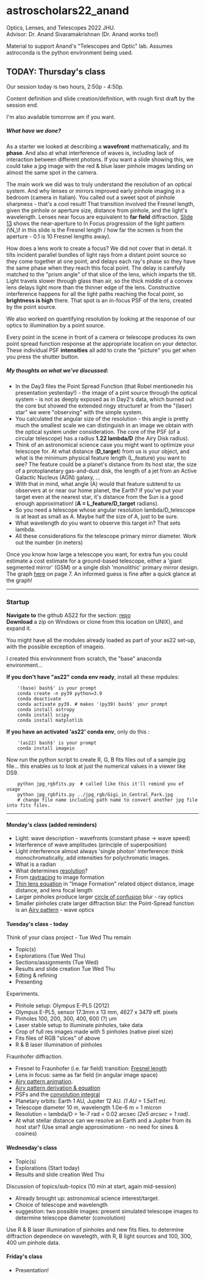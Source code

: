 # astroscholars22_anand
Optics, Lenses, and Telescopes 2022 JHU.  
Advisor: Dr. Anand Sivaramakrishnan   (Dr. Anand works too!)

Material to support Anand's "Telescopes and Optic" lab.  Assumes astroconda is the python environment being used.  



## TODAY: Thursday's class

Our session today is two hours, 2:50p - 4:50p.

Content definition and slide creation/definition, with rough first draft by the session end. 

I'm also available tomorrow am if you want. 

##### What have we done?

As a starter we looked at describing a **wavefront** mathematically, and its **phase**.  And also at what interference of waves is, including lack of interaction between different photons.  If you want a slide showing this, we could take a jpg image with the red & blue laser pinhole images landing on almost the same spot in the camera.  

The main work we did was to truly understand the resolution of an optical system.  And why lenses or mirrors improved early pinhole imaging in a bedroom (camera in Italian).  You called out a sweet spot of pinhole sharpness - that's a cool result!  That transition involved the Fresnel length, given the pinhole or aperture size, distance from pinhole, and the light's wavelength.  Lenses near focus are equivalent to **far field** diffraction.  [Slide 13](http://nicadd.niu.edu/~piot/phys_630/Lesson7.pdf) shows the near-aperture to In Focus progression of the light pattern (\N_\f in this slide is the Fresnel length / how far the screen is from the aperture - 0.1 is 10 Fresnel lengths away).
 
How does a lens work to create a focus?  We did not cover that in detail.  It tilts incident parallel bundles of light rays from a distant point source so they come together at one point, and delays each ray's phase so they have the same phase when they reach this focal point.  The delay is carefully matched to the "prism angle" of that slice of the lens, which imparts the tilt. Light travels slower through glass than air, so the thick middle of a convex lens delays light more than the thinner edge of the lens. Constructive interference happens for all the light paths reaching the focal point, so **brightness is high** there.  That spot is an in-focus PSF of the lens, created by the point source.

We also worked on quantifying resolution by looking at the response of our optics to illumination by a point source.

Every point in the scene in front of a camera or telescope produces its own point spread function response at the appropriate location on your detector.  These individual PSF **intensities** all add to crate the "picture" you get when you press the shutter button.

##### My thoughts on what we've discussed: 

* In the Day3 files the Point Spread Function (that Robel mentionedin his presentation yesterday!) - the image of a pint source through the optical system - is not as deeply exposed as in Day2's data, which burned out the core but showed the extended ringy structuref ar from the "(laser) star" we were "observing" with the simple system.
* You calculated the angular size of the resolution - this angle is pretty much the smallest scale we can distinguish in an image we obtain with the optical system under consideration.  The core of the PSF (of a circular telescope) has a radius **1.22 lambda/D** (the Airy Disk radius). 
* Think of an astronomical science case you might want to optimize your telescope for.  At what distance (**D\_target**) from us is your object, and what is the minimum physical feature length (L\_feature) you want to see? The feature could be a planet's distance from its host star, the size of a protoplanetary gas-and-dust disk, the length of a jet from an Active Galactic Nucleus (AGN) galaxy, ...
* With that in mind, what angle (A) would that feature subtend to us observers at or near our home planet, the Earth?  If you've  put your target even at the nearest star, it's distance from the Sun is a good enough approximation!  (**A = L\_feature/D_target** radians).
* So you need a telescope whose angular resolution lambda/D_telescope is at least as small as A.  Maybe half the size of A, just to be sure.
* What wavelength do you want to observe this target in?  That sets lambda.
* All these considerations fix the telescope primary mirror diameter.  Work out the number (in meters)

Once you know how large a telescope you want, for extra fun you could estimate a cost estimate for a ground-based telescope, either a 'giant segmented mirror' (GSM) or a single dish 'monolithic' primary mirror design.  The graph [here](http://www2.lowell.edu/users/gerard/publications/van_belle_meinel2_2004.pdf) on page 7.  An informed guess is fine after a quick glance at the graph!




---
### Startup
**Navigate to** the github AS22 for the section: [repo](https://github.com/anand0xff/astroscholars22_anand)   
**Download** a zip on Windows or clone from this location on UNIX), and expand it.   

You might have all the modules already loaded as part of your as22 set-up, with the possible exception of imageio.

I created this environment from scratch, the "base" anaconda environment...

**If you don't have "as22" conda env ready**, install all these mpdules:
 
		'(base) bash$' is your prompt  
		conda create -n py39 python=3.9
		conda deactivate
		conda activate py39. # makes '(py39) bash$' your prompt
		conda install astropy
		conda install scipy
		conda install matplotlib
		
		
**If you have an activated 'as22' conda env**, only do this :

		'(as22) bash$' is your prompt
		conda install imageio
		


Now run the python script to create R, G, B fits files out of a sample jpg file...  this enables us to look at just the numerical values in a viewer like DS9.

		python jpg_rgbfits.py  # called like this it'll remind you of usage
		python jpg_rgbfits.py ../jpg_rgb/Gigi_in_Central_Park.jpg
		# change file name including path name to convert another jpg file into fits files.
		
---
		
		
#### Monday's class (added reminders)

- Light: wave description - wavefronts (constant phase -> wave speed)
- Interference of wave amplitudes (principle of superposition)
- Light interference almost always 'single photon' interference: think monochromatically, add intensities for polychromatic images.
- What is a radian
- What determines [resolution](https://image1.slideserve.com/1553225/resolving-power-airy-disk-l.jpg)?
- From [raytracing](https://image1.slideserve.com/3006816/thin-lenses-ray-tracing1-l.jpg) to image formation
- [Thin lens equation](https://en.wikipedia.org/wiki/Thin_lens) in "Image Formation" related object distance, image distance, and lens focal length 
- Larger pinholes produce larger [circle of confusion](https://en.wikipedia.org/wiki/Circle_of_confusion) blur - ray optics
- Smaller pinholes crate larger diffraction blur: the Point-Spread function is an [Airy pattern](https://en.wikipedia.org/wiki/Airy_disk) - wave optics

#### Tuesday's class - today

Think of your class project - Tue Wed Thu remain

* Topic(s)
* Explorations (Tue Wed Thu) 
* Sections/assignments (Tue Wed)
* Results and slide creation Tue Wed Thu
* Edting & refining
* Presenting

Experiments.  

* Pinhole setup: Olympus E-PL5 (2012)
* Olympus E-PL5, sensor 17.3mm x 13 mm, 4627 x 3479 eff. pixels
* Pinholes 100, 200, 300, 400, 600 (?) um
* Laser stable setup to illuminate pinholes, take data
* Crop of full res images made with 5 pinholes (native pixel size)
* Fits files of RGB "slices" of above
* R & B laser illumination of pinholes
  
Fraunhofer diffraction.  

* Fresnel to Fraunhofer (i.e. far field) transition: [Fresnel length](https://en.wikipedia.org/wiki/Fresnel_diffraction#/media/File:Comparison_Sommerfled-Fresnel-Fraunhofer.gif)
* Lens in focus: same as far field (in angular image space)
* [Airy pattern animation](https://en.wikipedia.org/wiki/Fraunhofer_diffraction).  
* [Airy pattern derivation & equation](https://en.wikipedia.org/wiki/Fraunhofer_diffraction_equation#Circular_aperture)
* PSFs and the [convolution integral](https://phiresky.github.io/convolution-demo/)
* Planetary orbits:  Earth 1 AU, Jupiter 12 AU. *(1 AU = 1.5e11 m)*. 
* Telescope diameter 10 m, wavelength 1.0e-6 m = 1 micron   
* Resolution = lambda/D = 1e-7 rad = 0.02 arcsec *(2e5 arcsec = 1 rad)*.  
* At what stellar distance can we resolve an Earth and a Jupiter from its host star?  (Use small angle approximationn - no need for sines & cosines)


#### Wednesday's class

* Topic(s)
* Explorations (Start today) 
* Results and slide creation Wed Thu

 Discussion of topics/sub-topics (10 min at start, again mid-session)   
 *	Already brought up: astronomical science interest/target.  
 * Choice of telescope and wavelength
 * suggestion: two possible images: present simulated telescope images to determine telescope diameter (convolution)

 Use R & B laser illumination of pinholes and new fits files. to
 determine diffraction dependece on wavelegth, with R, B light sources
 and 100, 300, 400 um pinhole data.




#### Friday's class

* Presentation!

	